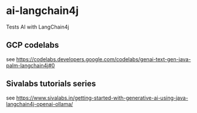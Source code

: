 # ai-langchain4j
Tests AI with LangChain4j

## GCP codelabs
see https://codelabs.developers.google.com/codelabs/genai-text-gen-java-palm-langchain4j#0

## Sivalabs tutorials series
see https://www.sivalabs.in/getting-started-with-generative-ai-using-java-langchain4j-openai-ollama/

